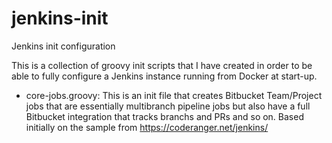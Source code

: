 # jenkins-init
Jenkins init configuration

This is a collection of groovy init scripts that I have created in order
to be able to fully configure a Jenkins instance running from Docker at
start-up.

- core-jobs.groovy: This is an init file that creates Bitbucket Team/Project jobs
  that are essentially multibranch pipeline jobs but also have a full Bitbucket
  integration that tracks branchs and PRs and so on. Based initially on the sample
  from https://coderanger.net/jenkins/

